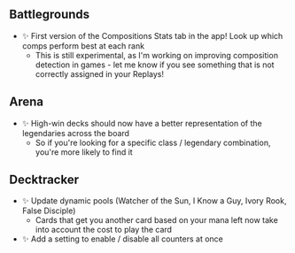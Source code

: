 ## Battlegrounds

-   ✨ First version of the Compositions Stats tab in the app! Look up which comps perform best at each rank
    -   This is still experimental, as I'm working on improving composition detection in games - let me know if you see something that is not correctly assigned in your Replays!

## Arena

-   ✨ High-win decks should now have a better representation of the legendaries across the board
    -   So if you're looking for a specific class / legendary combination, you're more likely to find it

## Decktracker

-   ✨ Update dynamic pools (Watcher of the Sun, I Know a Guy, Ivory Rook, False Disciple)
    -   Cards that get you another card based on your mana left now take into account the cost to play the card
-   ✨ Add a setting to enable / disable all counters at once
